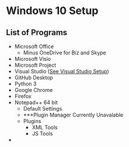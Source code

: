 # Windows 10 Setup
## List of Programs
- Microsoft Office
  - Minus OneDrive for Biz and Skype
- Microsoft Visio
- Microsoft Project
- Visual Studio ([See Visual Studio Setup](https://github.com/GracelandUniversity-CSIT/Admin-Resources/blob/master/VisualStudioInfo.md))
- GitHub Desktop
- Python 3
- Google Chrome
- Firefox
- Notepad++ 64 bit
  - Default Settings
  - ***Plugin Manager Currently Unavalable
  - Plugins
    - XML Tools
    - JS Tools
- 

